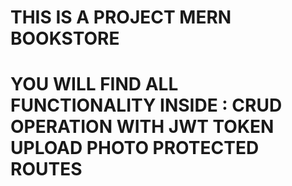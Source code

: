 # THIS IS A PROJECT MERN BOOKSTORE
# YOU WILL FIND ALL FUNCTIONALITY INSIDE : CRUD OPERATION WITH JWT TOKEN UPLOAD PHOTO PROTECTED ROUTES 
